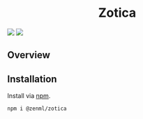 <div align="center">
<h1>Zotica</h1>
</div>

![](https://img.shields.io/github/package-json/v/Ziphil/ZenmlZotica)
![](https://img.shields.io/github/commit-activity/y/Ziphil/ZenmlZotica?label=commits)


## Overview

## Installation
Install via [npm](https://www.npmjs.com/package/@zenml/zenml).
```
npm i @zenml/zotica
```